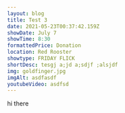 ```yaml
---
layout: blog
title: Test 3
date: 2021-05-23T00:37:42.159Z
showDate: July 7
showTime: 8:30
formattedPrice: Donation
location: Red Rooster
showtype: FRIDAY FLICK
shortDesc: tesgj a;jd a;sdjf ;alsjdf
img: goldfinger.jpg
imgAlt: asdfasdf
youtubeVideo: asdfsd
---
```

hi there